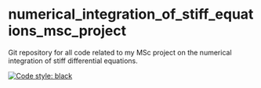 # numerical_integration_of_stiff_equations_msc_project

Git repository for all code related to my MSc project on the numerical integration of stiff differential equations.

[![Code style: black](https://img.shields.io/badge/code%20style-black-000000.svg)](https://github.com/psf/black)